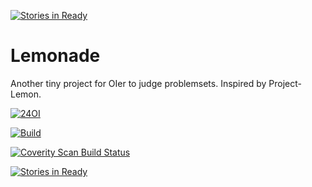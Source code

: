 [![Stories in Ready](https://badge.waffle.io/FreestyleOJ/Lemonade.png?label=ready&title=Ready)](https://waffle.io/FreestyleOJ/Lemonade)
# Lemonade
Another tiny project for OIer to judge problemsets. Inspired by Project-Lemon.

[![24OI](https://img.shields.io/badge/24OI-AC-brightgreen.svg?style=flat-square)](http://www.24oi.cf)

[![Build](https://travis-ci.org/FreestyleOJ/Lemonade.svg?branch=editing)](https://travis-ci.org/FreestyleOJ/Lemonade/builds)

[![Coverity Scan Build Status](https://scan.coverity.com/projects/6617/badge.svg)](https://scan.coverity.com/projects/freestyleoj-lemonade)

[![Stories in Ready](https://badge.waffle.io/FreestyleOJ/Lemonade.svg?label=ready&title=Ready)](http://waffle.io/FreestyleOJ/Lemonade)

